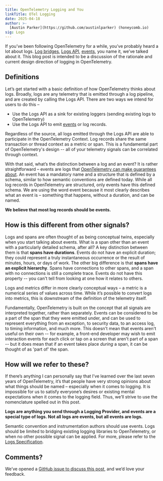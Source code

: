 ```yaml
---
title: OpenTelemetry Logging and You
linkTitle: OTel Logging
date: 2025-04-18
author: >-
  [Austin Parker](https://github.com/austinlparker) (honeycomb.io)
sig: Logs
---
```


If you’ve been following OpenTelemetry for a while, you’ve probably heard a lot
about logs. [Log bridges](/docs/specs/otel/glossary/#log-appender--bridge),
[Logs API](/docs/specs/otel/logs/api), [events](/docs/concepts/glossary/#event),
you name it, we’ve talked about it. This blog post is intended to be a
discussion of the rationale and current design direction of logging in
OpenTelemetry.

## Definitions

Let’s get started with a basic definition of how OpenTelemetry thinks about
logs. Broadly, logs are any telemetry that is emitted through a log pipeline,
and are created by calling the Logs API. There are two ways we intend for users
to do this –

- Use the Logs API as a sink for existing loggers (sending existing logs to
  OpenTelemetry)
- Use the Logs API to emit [events](/docs/concepts/glossary/#event) or log
  records.

Regardless of the source, all logs emitted through the Logs API are able to
participate in the OpenTelemetry Context. Log records share the same transaction
or thread context as a metric or span. This is a fundamental part of
OpenTelemetry's design -- all of your telemetry signals can be correlated
through context.

With that said, what’s the distinction between a log and an event? It is rather
straightforward – events are logs that
[OpenTelemetry can make guarantees about](/docs/specs/otel/logs/data-model/#events).
An event has a mandatory name and a structure that is defined by a schema,
similar to how semantic conventions are defined today. While all log records in
OpenTelemetry are structured, only events have this defined schema. We are using
the word event because it most clearly describes what an event is – something
that happens, without a duration, and can be named.

**We believe that most log records should be events.**

## How is this different from other signals?

Logs and spans are often thought of as being conceptual twins, especially when
you start talking about events. What is a span other than an event with a
particularly detailed schema, after all? A key distinction between them is that
**spans have durations**. Events do not have an explicit duration; they could
represent a truly instantaneous occurrence or the result of minutes, hours, or
days of work. The other big difference is that **spans have an explicit
hierarchy**. Spans have connections to other spans, and a span with
no connections is still a complete trace. Events do not have this property --
you can't tell from looking at one how it relates to others.

Logs and metrics differ in more clearly conceptual ways – a metric is a
numerical series of values across time. While it’s possible to convert logs into
metrics, this is downstream of the definition of the telemetry itself.

Fundamentally, OpenTelemetry is built on the concept that all signals are
interpreted together, rather than separately. Events can be considered to be a
part of the span that they were emitted under, and can be used to represent
everything from an exception, to security data, to an access log, to timing
information, and much more. This doesn't mean that events aren't useful on their
own -- for example, a front-end developer may wish to emit interaction events
for each click or tap on a screen that aren't part of a span -- but it does mean
that if an event takes place _during_ a span, it can be thought of as 'part of'
the span.

## How will we refer to these?

If there’s anything I can personally say that I’ve learned over the last seven
years of OpenTelemetry, it’s that people have very strong opinions about what
things should be named – especially when it comes to logging. It is impossible
for us to satisfy everyone’s desires or existing mental expectations when it
comes to the logging field. Thus, we’ll strive to use the nomenclature spelled
out in this post.

**Logs are anything you send through a Logging Provider, and events are a
special type of logs. Not all logs are events, but all events are logs.**

Semantic convention and instrumentation authors should use events. Logs should
be limited to bridging existing logging libraries to OpenTelemetry, or when no
other possible signal can be applied. For more, please refer to the
[Logs Specification](/docs/specs/otel/logs).

## Comments?

We’ve opened a
[GitHub issue to discuss this post](https://github.com/open-telemetry/community/issues/2679),
and we’d love your feedback.
